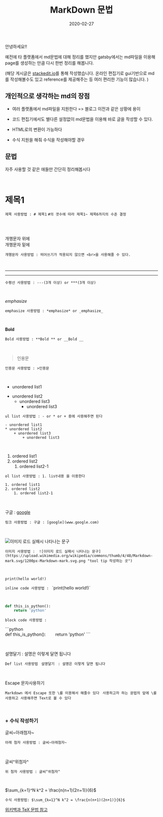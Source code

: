 ﻿---
title: "MarkDown 문법"
date: "2020-02-27"
category: ['markdown']
---


안녕하세요!!

예전에 타 플랫폼에서 md문법에 대해 정리를 했지만 
gatsby에서는 md파일을 이용해 page를 생성하는 만큼 다시 한번 정리를 해봅니다.

(해당 게시글은 [stackedit.io](https://stackedit.io/)를 통해 작성했습니다.  온라인 편집기로 gui기반으로 md 를 작성해볼수도 있고 reference를 제공해주는 등 여러 편리한 기능이 많습니다. )

## 개인적으로 생각하는  md의 장점

+ 여러 플랫폼에서 md파일을 지원한다
	=> 블로그 이전과 같은 상황에 용이 
	
+  코드 편집기에서도 별다른 설정없이 md문법을 이용해 바로 글을 작성할 수 있다.
+ HTML로의 변환이 가능하다
+   수식 지원을 해줘 수식을 작성해야할 경우



## 문법 

자주 사용할 것 같은 애들만 간단히 정리해봅시다

<br>


# 제목1

`제목 사용방법 : # 제목1`
`#의 갯수에 따라 제목1~ 제목6까지의 수준 결정`

<br><br>


개행문자 위에
<br>
개행문자 밑에


`개행문자 사용방법 : 띄어쓰기가 적용되지 않으면 <br>을 사용해줄 수 있다.` 

<br>

---
***

`수평선 사용방법 : ---(3개 이상) or ***(3개 이상)  `

<br>

*emphasize*

`emphasize 사용방법 : *emphasize* or _emphasize_` 

<br>

**Bold**

`Bold 사용방법 : **Bold ** or __Bold __`


<br>

>인용문

`인용문 사용방법 : >인용문 `

<br>

- unordered list1
* unordered list2
	+ unordered list3
		+ unordered list3 

```
ul list 사용방법 : - or * or + 중에 사용해주면 된다 

- unordered list1
* unordered list2
	+ unordered list3
		+ unordered list3 
```
<br>

1. ordered list1
2. ordered list2
	1. ordered list2-1
	
```
ol list 사용방법 : 1. list내용 을 이용한다

1. ordered list1
2. ordered list2
	1. ordered list2-1

```

<br>

구글 : [google](www.google.com)

`링크 사용방법 : 구글 : [google](www.google.com)`

<br>

![이미지 로드 실패시 나타나는 문구](https://upload.wikimedia.org/wikipedia/commons/thumb/4/48/Markdown-mark.svg/1200px-Markdown-mark.svg.png   "tool tip 작성하는 곳" )

`이미지 사용방법 :  ![이미지 로드 실패시 나타나는 문구](https://upload.wikimedia.org/wikipedia/commons/thumb/4/48/Markdown-mark.svg/1200px-Markdown-mark.svg.png "tool tip 작성하는 곳")`

<br>

`print(hello world!)` 

`inline code 사용방법 : ` \`print(hello world!)`
 

<br>

```python
def this_is_python():
	return 'python'
```
`block code 사용방법 : `

 \```python   
def this_is_python():
&nbsp;&nbsp;&nbsp;&nbsp;&nbsp;&nbsp; return 'python'
\``` 

<br>

설명달기
: 설명은 이렇게 달면 됩니다

`Def list 사용방법 `
`설명달기`
` : 설명은 이렇게 달면 됩니다`

<br>

Escape 문자사용하기

`Markdown 에서 Escape 또한 \를 이용해서 해줄수 있다 `
`사용하고자 하는 문법의 앞에 \를 사용하고 사용해주면 Text로 볼 수 있다`

<br>


### + 수식 작성하기

글씨~아래첨자~

`아래 첨자 사용방법 : 글씨~아래첨자~`

<br>

글씨^위첨자^ 

`위 첨자 사용방법 : 글씨^위첨자^ `

<br>

$\sum_{k=1}^N k^2 = \frac{n(n+1)(2n+1)}{6}$

`수식 사용방법: $\sum_{k=1}^N k^2 = \frac{n(n+1)(2n+1)}{6}$ `

[위키백과 TeX 문법 참고](https://ko.wikipedia.org/wiki/%EC%9C%84%ED%82%A4%EB%B0%B1%EA%B3%BC:TeX_%EB%AC%B8%EB%B2%95)

<br>


